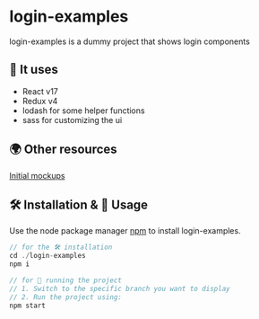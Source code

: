 # login-examples

login-examples is a dummy project that shows login components

## 🧾 It uses

- React v17
- Redux v4
- lodash for some helper functions
- sass for customizing the ui

## 🌍 Other resources

[Initial mockups](https://drive.google.com/file/d/1Gyv-J-sCDK8yltRXxzoeqtR4z5GPydvU/view?usp=sharing)

## 🛠 Installation & 🚀 Usage

Use the node package manager [npm](https://npmjs.com/) to install login-examples.

```javascript
// for the 🛠 installation
cd ./login-examples
npm i

// for 🚀 running the project
// 1. Switch to the specific branch you want to display
// 2. Run the project using:
npm start
```
